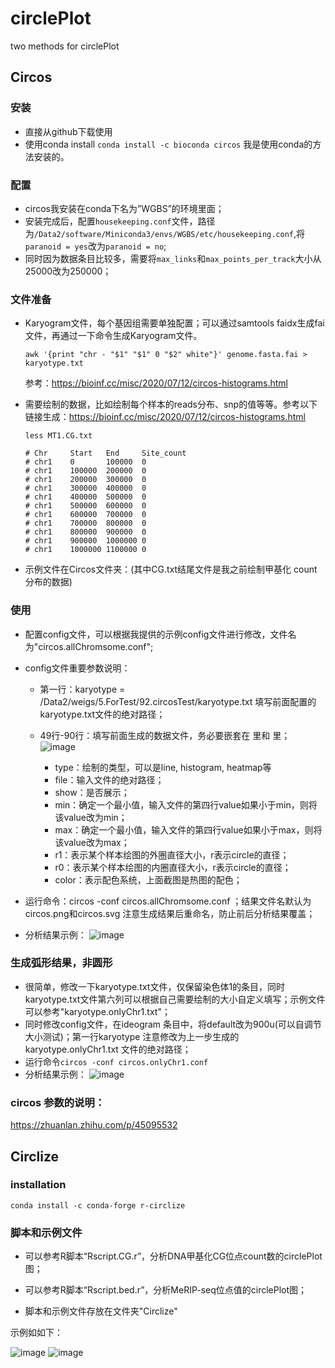 # circlePlot
two methods for circlePlot



## Circos

### 安装

- 直接从github下载使用
- 使用conda install `conda install -c bioconda circos` 我是使用conda的方法安装的。

### 配置

- circos我安装在conda下名为”WGBS”的环境里面；
- 安装完成后，配置`housekeeping.conf`文件，路径为`/Data2/software/Miniconda3/envs/WGBS/etc/housekeeping.conf`,将`paranoid = yes`改为`paranoid = no`;
- 同时因为数据条目比较多，需要将`max_links`和`max_points_per_track`大小从25000改为250000；

### 文件准备

- Karyogram文件，每个基因组需要单独配置；可以通过samtools faidx生成fai文件，再通过一下命令生成Karyogram文件。

  `awk '{print "chr - "$1" "$1" 0 "$2" white"}' genome.fasta.fai > karyotype.txt`

  参考：https://bioinf.cc/misc/2020/07/12/circos-histograms.html

- 需要绘制的数据，比如绘制每个样本的reads分布、snp的值等等。参考以下链接生成：https://bioinf.cc/misc/2020/07/12/circos-histograms.html

  ``` 
  less MT1.CG.txt
  
  # Chr     Start   End     Site_count
  # chr1    0       100000  0
  # chr1    100000  200000  0
  # chr1    200000  300000  0
  # chr1    300000  400000  0
  # chr1    400000  500000  0
  # chr1    500000  600000  0
  # chr1    600000  700000  0
  # chr1    700000  800000  0
  # chr1    800000  900000  0
  # chr1    900000  1000000 0
  # chr1    1000000 1100000 0
  ```

  

- 示例文件在Circos文件夹：(其中CG.txt结尾文件是我之前绘制甲基化 count分布的数据)

### 使用

- 配置config文件，可以根据我提供的示例config文件进行修改，文件名为"circos.allChromsome.conf";
- config文件重要参数说明：
  - 第一行：karyotype = /Data2/weigs/5.ForTest/92.circosTest/karyotype.txt 填写前面配置的karyotype.txt文件的绝对路径；
  - 49行-90行：填写前面生成的数据文件，务必要嵌套在<plots> </plots>里和<plot> </plot>里；
    ![image](https://user-images.githubusercontent.com/26337757/199650536-35ac2817-2ef3-4a19-929c-bdfa06353b9b.png)

    - type：绘制的类型，可以是line, histogram, heatmap等
    - file：输入文件的绝对路径；
    - show：是否展示；
    - min：确定一个最小值，输入文件的第四行value如果小于min，则将该value改为min；
    - max：确定一个最小值，输入文件的第四行value如果小于max，则将该value改为max；
    - r1：表示某个样本绘图的外圈直径大小，r表示circle的直径；
    - r0：表示某个样本绘图的内圈直径大小，r表示circle的直径；
    - color：表示配色系统，上面截图是热图的配色；

- 运行命令：circos -conf circos.allChromsome.conf ；结果文件名默认为circos.png和circos.svg 注意生成结果后重命名，防止前后分析结果覆盖；
- 分析结果示例：
  ![image](https://user-images.githubusercontent.com/26337757/199650509-b393c3c2-3032-4c08-93ec-feccf71b07c1.png)




### 生成弧形结果，非圆形

- 很简单，修改一下karyotype.txt文件，仅保留染色体1的条目，同时karyotype.txt文件第六列可以根据自己需要绘制的大小自定义填写；示例文件可以参考"karyotype.onlyChr1.txt"；
- 同时修改config文件，在ideogram 条目中，将default改为900u(可以自调节大小测试)；第一行karyotype 注意修改为上一步生成的karyotype.onlyChr1.txt 文件的绝对路径；
- 运行命令`circos -conf circos.onlyChr1.conf`
- 分析结果示例：
  ![image](https://user-images.githubusercontent.com/26337757/199650464-e9433a07-c6c9-4e4e-8c7f-88f20bc2b7b1.png)



### circos 参数的说明：

https://zhuanlan.zhihu.com/p/45095532


## Circlize

### installation

```
conda install -c conda-forge r-circlize
```

### 脚本和示例文件

- 可以参考R脚本“Rscript.CG.r”，分析DNA甲基化CG位点count数的circlePlot图；

- 可以参考R脚本“Rscript.bed.r”，分析MeRIP-seq位点值的circlePlot图；

- 脚本和示例文件存放在文件夹"Circlize"

示例如如下：

![image](https://user-images.githubusercontent.com/26337757/199650360-a125c2ef-6008-4598-98ac-0f3a9954ccd8.png)
![image](https://user-images.githubusercontent.com/26337757/199650377-da9cd1af-17e6-4235-9390-617ad836d21c.png)



